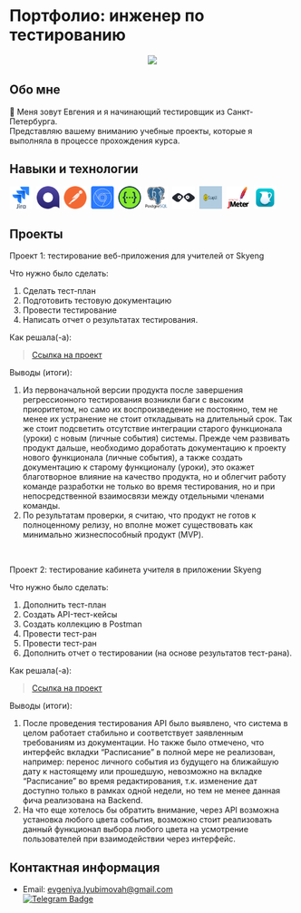 # Портфолио: инженер по тестированию
<div id="header" align="center">
  <img src="https://media.giphy.com/media/M9gbBd9nbDrOTu1Mqx/giphy.gif" width="100"/>
</div>

## Обо мне 

👋 Меня зовут Евгения и я начинающий тестировщик из Санкт-Петербурга. <br>
Представляю вашему вниманию учебные проекты, которые я выполняла в процессе прохождения курса.
<br>

## Навыки и технологии
<div>
  <img src="https://github.com/devicons/devicon/blob/master/icons/jira/jira-original-wordmark.svg" title="Jira" alt="Jira" width="40" height="40"/>&nbsp;
  <img src="https://github.com/EugeniaLyu/portfolio/blob/main/47823040.png" title="qase.io" alt="qase.io" width="40" height="40"/>&nbsp;
  <img src="https://github.com/EugeniaLyu/portfolio/blob/main/icons8-postman-is-the-only-complete-api-development-environment-96.png" title="Postman" alt="Postman" width="40" height="40"/>&nbsp;
  <img src="https://github.com/EugeniaLyu/portfolio/blob/main/chrome-devtools-icon-512x512-8iaxdppx.png" title="Chrome DevTools" alt="Chrome DevTools" width="40" height="40"/>&nbsp;
  <img src="https://github.com/EugeniaLyu/portfolio/blob/main/68747470733a2f2f63646e2e737667706f726e2e636f6d2f6c6f676f732f737761676765722e737667.svg" title="Swagger" alt="Swagger" width="40" height="40"/>&nbsp;
  <img src="https://github.com/devicons/devicon/blob/master/icons/postgresql/postgresql-original-wordmark.svg" title="PostgreSQL" alt="PostgreSQL" width="40" height="40"/>&nbsp;
  <img src="https://github.com/EugeniaLyu/portfolio/blob/main/49429147.png" title="Mockoon" alt="Mockoon" width="40" height="40"/>&nbsp;
  <img src="https://github.com/EugeniaLyu/portfolio/blob/main/SoapUI.svg" title="SoapUI" alt="SoapUI" width="40" height="40"/>&nbsp;
  <img src="https://github.com/EugeniaLyu/portfolio/blob/main/jmeter_square.svg" title="JMeter" alt="JMeter" width="40" height="40"/>&nbsp;
  <img src="https://github.com/EugeniaLyu/portfolio/blob/main/charles_proxy_macos_bigsur_icon_190302.png" title="Charles" alt="Charles" width="40" height="40"/> 
</div>




## Проекты

<p> Проект 1: тестирование веб-приложения для учителей от Skyeng</p>
<p>Что нужно было сделать:<p>
<ol>
  <li>Сделать тест-план</li>
  <li>Подготовить тестовую документацию</li>
  <li>Провести тестирование</li>
  <li>Написать отчет о результатах тестирования.</li>
</ol>

<p>Как решала(-а):<p>

> <a href="https://drive.google.com/file/d/1EaH79fz-OH_LCu0l0toBGlfcLKPQVURg/view?usp=drive_link">Ссылка на проект</a>
 
 <p>Выводы (итоги):<p>
<ol>
  <li>Из первоначальной версии продукта после завершения регрессионного тестирования возникли баги с высоким приоритетом, но
само их воспроизведение не постоянно, тем не менее их устранение не стоит откладывать на длительный срок. Так же стоит
подсветить отсутствие интеграции старого функционала (уроки) с новым (личные события) системы. Прежде чем развивать
продукт дальше, необходимо доработать документацию к проекту нового функционала (личные события), а также создать
документацию к старому функционалу (уроки), это окажет благотворное влияние на качество продукта, но и облегчит работу
команде разработки не только во время тестирования, но и при непосредственной взаимосвязи между отдельными членами
команды.</li>
  <li>По результатам проверки, я считаю, что продукт не готов к полноценному релизу, но вполне может существовать как минимально
жизнеспособный продукт (MVP).</li>
</ol>


<br> 

<p> Проект 2: тестирование кабинета учителя в приложении Skyeng</p>
<p>Что нужно было сделать:<p>
<ol>
  <li>Дополнить тест-план</li>
  <li>Создать API-тест-кейсы</li>
  <li>Создать коллекцию в Postman</li>
  <li>Провести тест-ран</li>
  <li>Провести тест-ран</li>
  <li>Дополнить отчет о тестировании (на основе результатов тест-рана).</li>
</ol>

<p>Как решала(-а):<p>

>  <a href="https://www.postman.com/cryosat-astronomer-71304009/workspace/2/collection/28557272-58fc36a5-01e5-4501-b96a-03402ea0baea?action=share&creator=28557272">Ссылка на проект</a>
 
 <p>Выводы (итоги):<p>
<ol>
  <li>После проведения тестирования API было выявлено, что система в целом работает стабильно и соответствует
заявленным требованиям из документации. Но также было отмечено, что интерфейс вкладки “Расписание” в полной мере не
реализован, например: перенос личного события из будущего на ближайшую дату к настоящему или прошедшую, невозможно на
вкладке “Расписание” во время редактирования, т.к. изменение дат доступно только в рамках одной недели, но тем не менее
данная фича реализована на Backend.</li>
  <li>На что еще хотелось бы обратить внимание, через API возможна установка любого цвета
события, возможно стоит реализовать данный функционал выбора любого цвета на усмотрение пользователей при
взаимодействии через интерфейс.</li>
</ol>



## Контактная информация
- Email: evgeniya.lyubimovah@gmail.com <br>
  <a href="https://t.me/JaneLane14">
    <img src="https://img.shields.io/badge/Telegram-blue?style=for-the-badge&logo=telegram&logoColor=white" alt="Telegram Badge"/>
  </a>
</div>
</div><img src="https://komarev.com/ghpvc/?username=EugeniaLyu&style=flat-square&color=blue" alt=""/>
<div id="badges">
